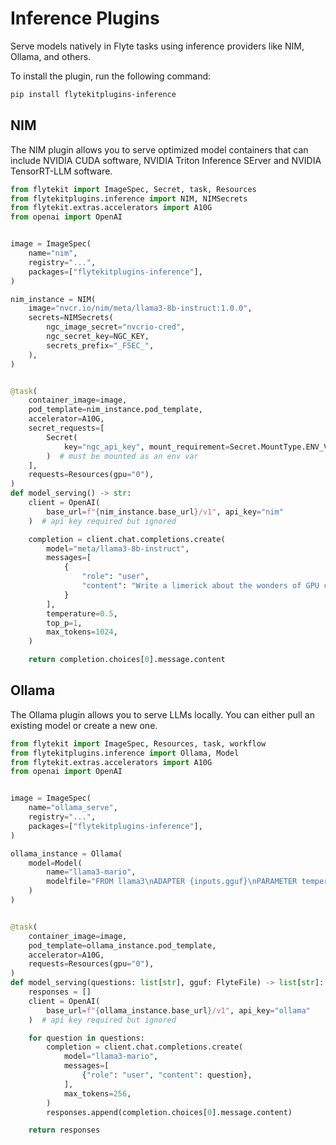 # Inference Plugins

Serve models natively in Flyte tasks using inference providers like NIM, Ollama, and others.

To install the plugin, run the following command:

```bash
pip install flytekitplugins-inference
```

## NIM

The NIM plugin allows you to serve optimized model containers that can include
NVIDIA CUDA software, NVIDIA Triton Inference SErver and NVIDIA TensorRT-LLM software.

```python
from flytekit import ImageSpec, Secret, task, Resources
from flytekitplugins.inference import NIM, NIMSecrets
from flytekit.extras.accelerators import A10G
from openai import OpenAI


image = ImageSpec(
    name="nim",
    registry="...",
    packages=["flytekitplugins-inference"],
)

nim_instance = NIM(
    image="nvcr.io/nim/meta/llama3-8b-instruct:1.0.0",
    secrets=NIMSecrets(
        ngc_image_secret="nvcrio-cred",
        ngc_secret_key=NGC_KEY,
        secrets_prefix="_FSEC_",
    ),
)


@task(
    container_image=image,
    pod_template=nim_instance.pod_template,
    accelerator=A10G,
    secret_requests=[
        Secret(
            key="ngc_api_key", mount_requirement=Secret.MountType.ENV_VAR
        )  # must be mounted as an env var
    ],
    requests=Resources(gpu="0"),
)
def model_serving() -> str:
    client = OpenAI(
        base_url=f"{nim_instance.base_url}/v1", api_key="nim"
    )  # api key required but ignored

    completion = client.chat.completions.create(
        model="meta/llama3-8b-instruct",
        messages=[
            {
                "role": "user",
                "content": "Write a limerick about the wonders of GPU computing.",
            }
        ],
        temperature=0.5,
        top_p=1,
        max_tokens=1024,
    )

    return completion.choices[0].message.content
```

## Ollama

The Ollama plugin allows you to serve LLMs locally.
You can either pull an existing model or create a new one.

```python
from flytekit import ImageSpec, Resources, task, workflow
from flytekitplugins.inference import Ollama, Model
from flytekit.extras.accelerators import A10G
from openai import OpenAI


image = ImageSpec(
    name="ollama_serve",
    registry="...",
    packages=["flytekitplugins-inference"],
)

ollama_instance = Ollama(
    model=Model(
        name="llama3-mario",
        modelfile="FROM llama3\nADAPTER {inputs.gguf}\nPARAMETER temperature 1\nPARAMETER num_ctx 4096\nSYSTEM You are Mario from super mario bros, acting as an assistant.",
    )
)


@task(
    container_image=image,
    pod_template=ollama_instance.pod_template,
    accelerator=A10G,
    requests=Resources(gpu="0"),
)
def model_serving(questions: list[str], gguf: FlyteFile) -> list[str]:
    responses = []
    client = OpenAI(
        base_url=f"{ollama_instance.base_url}/v1", api_key="ollama"
    )  # api key required but ignored

    for question in questions:
        completion = client.chat.completions.create(
            model="llama3-mario",
            messages=[
                {"role": "user", "content": question},
            ],
            max_tokens=256,
        )
        responses.append(completion.choices[0].message.content)

    return responses
```
